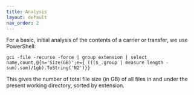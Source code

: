 ```yaml
---
title: Analysis
layout: default
nav_order: 2
---
```

For a basic, initial analysis of the contents of a carrier or transfer, we use PowerShell:
```
gci -file -recurse -force | group extension | select name,count,@{n='Size(GB)';e={ ((($_.group | measure length -sum).sum)/1gb).ToString('N2')}} 
```
This gives the number of total file size (in GB) of all files in and under the present working directory, sorted by extension.